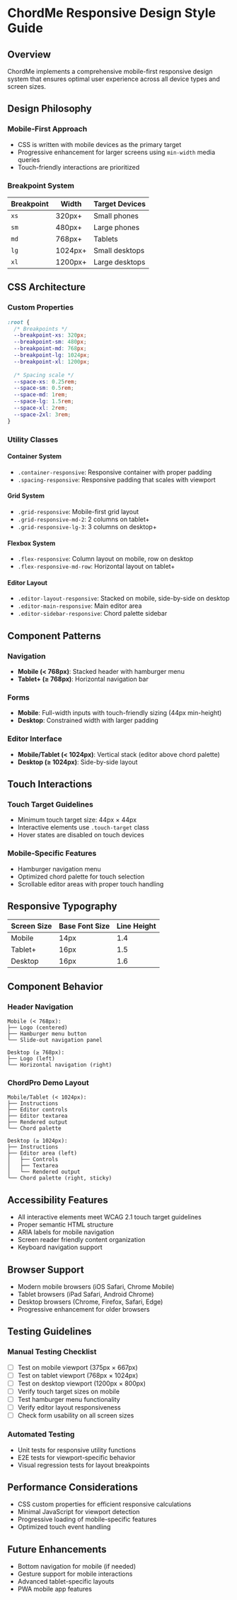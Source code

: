 # ChordMe Responsive Design Style Guide

## Overview

ChordMe implements a comprehensive mobile-first responsive design system that ensures optimal user experience across all device types and screen sizes.

## Design Philosophy

### Mobile-First Approach
- CSS is written with mobile devices as the primary target
- Progressive enhancement for larger screens using `min-width` media queries
- Touch-friendly interactions are prioritized

### Breakpoint System

| Breakpoint | Width | Target Devices |
|------------|-------|----------------|
| `xs` | 320px+ | Small phones |
| `sm` | 480px+ | Large phones |
| `md` | 768px+ | Tablets |
| `lg` | 1024px+ | Small desktops |
| `xl` | 1200px+ | Large desktops |

## CSS Architecture

### Custom Properties
```css
:root {
  /* Breakpoints */
  --breakpoint-xs: 320px;
  --breakpoint-sm: 480px;
  --breakpoint-md: 768px;
  --breakpoint-lg: 1024px;
  --breakpoint-xl: 1200px;
  
  /* Spacing scale */
  --space-xs: 0.25rem;
  --space-sm: 0.5rem;
  --space-md: 1rem;
  --space-lg: 1.5rem;
  --space-xl: 2rem;
  --space-2xl: 3rem;
}
```

### Utility Classes

#### Container System
- `.container-responsive`: Responsive container with proper padding
- `.spacing-responsive`: Responsive padding that scales with viewport

#### Grid System
- `.grid-responsive`: Mobile-first grid layout
- `.grid-responsive-md-2`: 2 columns on tablet+
- `.grid-responsive-lg-3`: 3 columns on desktop+

#### Flexbox System
- `.flex-responsive`: Column layout on mobile, row on desktop
- `.flex-responsive-md-row`: Horizontal layout on tablet+

#### Editor Layout
- `.editor-layout-responsive`: Stacked on mobile, side-by-side on desktop
- `.editor-main-responsive`: Main editor area
- `.editor-sidebar-responsive`: Chord palette sidebar

## Component Patterns

### Navigation
- **Mobile (< 768px)**: Stacked header with hamburger menu
- **Tablet+ (≥ 768px)**: Horizontal navigation bar

### Forms
- **Mobile**: Full-width inputs with touch-friendly sizing (44px min-height)
- **Desktop**: Constrained width with larger padding

### Editor Interface
- **Mobile/Tablet (< 1024px)**: Vertical stack (editor above chord palette)
- **Desktop (≥ 1024px)**: Side-by-side layout

## Touch Interactions

### Touch Target Guidelines
- Minimum touch target size: 44px × 44px
- Interactive elements use `.touch-target` class
- Hover states are disabled on touch devices

### Mobile-Specific Features
- Hamburger navigation menu
- Optimized chord palette for touch selection
- Scrollable editor areas with proper touch handling

## Responsive Typography

| Screen Size | Base Font Size | Line Height |
|-------------|---------------|-------------|
| Mobile      | 14px          | 1.4         |
| Tablet+     | 16px          | 1.5         |
| Desktop     | 16px          | 1.6         |

## Component Behavior

### Header Navigation
```
Mobile (< 768px):
├── Logo (centered)
├── Hamburger menu button
└── Slide-out navigation panel

Desktop (≥ 768px):
├── Logo (left)
└── Horizontal navigation (right)
```

### ChordPro Demo Layout
```
Mobile/Tablet (< 1024px):
├── Instructions
├── Editor controls
├── Editor textarea
├── Rendered output
└── Chord palette

Desktop (≥ 1024px):
├── Instructions
├── Editor area (left)
│   ├── Controls
│   ├── Textarea
│   └── Rendered output
└── Chord palette (right, sticky)
```

## Accessibility Features

- All interactive elements meet WCAG 2.1 touch target guidelines
- Proper semantic HTML structure
- ARIA labels for mobile navigation
- Screen reader friendly content organization
- Keyboard navigation support

## Browser Support

- Modern mobile browsers (iOS Safari, Chrome Mobile)
- Tablet browsers (iPad Safari, Android Chrome)
- Desktop browsers (Chrome, Firefox, Safari, Edge)
- Progressive enhancement for older browsers

## Testing Guidelines

### Manual Testing Checklist
- [ ] Test on mobile viewport (375px × 667px)
- [ ] Test on tablet viewport (768px × 1024px)
- [ ] Test on desktop viewport (1200px × 800px)
- [ ] Verify touch target sizes on mobile
- [ ] Test hamburger menu functionality
- [ ] Verify editor layout responsiveness
- [ ] Check form usability on all screen sizes

### Automated Testing
- Unit tests for responsive utility functions
- E2E tests for viewport-specific behavior
- Visual regression tests for layout breakpoints

## Performance Considerations

- CSS custom properties for efficient responsive calculations
- Minimal JavaScript for viewport detection
- Progressive loading of mobile-specific features
- Optimized touch event handling

## Future Enhancements

- Bottom navigation for mobile (if needed)
- Gesture support for mobile interactions
- Advanced tablet-specific layouts
- PWA mobile app features